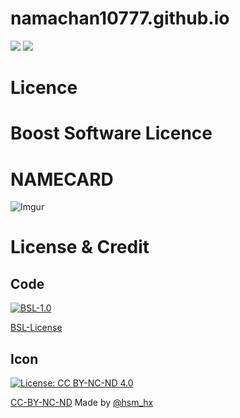 # namachan10777.github.io

[![](https://github.com/namachan10777/namachan10777.github.io/workflows/test/badge.svg)](https://github.com/namachan10777/namachan10777.github.io/actions)
[![](https://github.com/namachan10777/namachan10777.github.io/workflows/deploy/badge.svg)](https://github.com/namachan10777/namachan10777.github.io/actions)

# Licence
Boost Software Licence
=======
# NAMECARD
![Imgur](https://i.imgur.com/G5PvC2p.png)

# License & Credit
## Code
[![BSL-1.0](https://img.shields.io/badge/License-BSL%201.0-blue.svg)](https://opensource.org/licenses/BSL-1.0)

[BSL-License](https://opensource.org/licenses/BSL-1.0)
## Icon
[![License: CC BY-NC-ND 4.0](https://img.shields.io/badge/License-CC%20BY--NC--ND%204.0-lightgrey.svg)](https://creativecommons.org/licenses/by-nc-nd/4.0/)

[CC-BY-NC-ND](https://creativecommons.org/licenses/by-nc-nd/4.0/)
Made by [@hsm_hx](https://github.com/hsm-hx)
